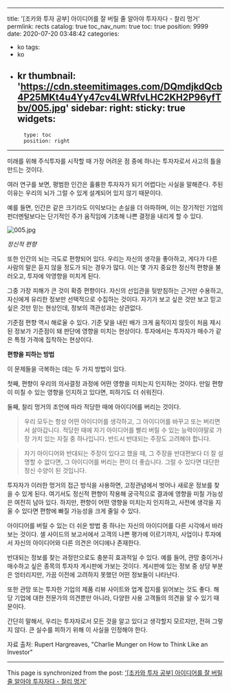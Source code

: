 
---
title: '[조카와 투자 공부]  아이디어를 잘 버릴 줄 알아야 투자자다 - 찰리 멍거'
permlink: rects
catalog: true
toc_nav_num: true
toc: true
position: 9999
date: 2020-07-20 03:48:42
categories:
- ko
tags:
- ko
- kr
thumbnail: 'https://cdn.steemitimages.com/DQmdjkdQcb4P25MKt4u4Yy47cv4LWRfvLHC2KH2P96yfTbv/005.jpg'
sidebar:
    right:
        sticky: true
widgets:
    -
        type: toc
        position: right
---


미래를 위해 주식투자를 시작할 때 가장 어려운 점 중에 하나는 투자자로서 사고의 틀을 만드는 것이다.​

여러 연구를 보면, 평범한 인간은 훌륭한 투자자가 되기 어렵다는 사실을 말해준다. 주된 이유는 우리의 뇌가 그럴 수 있게 설계되어 있지 않기 때문이다. ​

예를 들면, 인간은 같은 크기라도 이익보다는 손실을 더 아파하며, 이는 장기적인 기업의 펀더멘털보다는 단기적인 주가 움직임에 기초해 나쁜 결정을 내리게 할 수 있다.​

![005.jpg](https://cdn.steemitimages.com/DQmdjkdQcb4P25MKt4u4Yy47cv4LWRfvLHC2KH2P96yfTbv/005.jpg)


**정신적 편향*​*

또한 인간의 뇌는 극도로 편향되어 있다. 우리는 자신의 생각을 좋아하고, 게다가 다른 사람의 말은 듣지 않을 정도가 되는 경우가 많다. 이는 몇 가지 중요한 정신적 편향을 불러오고, 투자에 악영향을 미치게 된다.​

그중 가장 피해가 큰 것이 확증 편향이다. 자신의 선입관을 뒷받침하는 근거만 수용하고, 자신에게 유리한 정보만 선택적으로 수집하는 것이다. 자기가 보고 싶은 것만 보고 믿고 싶은 것만 믿는 현상인데, 정보의 객관성과는 상관없다.​

기준점 편향 역시 해로울 수 있다. 기준 닻을 내린 배가 크게 움직이지 않듯이 처음 제시된 정보가 기준점이 돼 판단에 영향을 미치는 현상이다. 투자에서는 투자자가 매수가 같은 특정 가격에 집착하는 현상이다.
​

**편향을 피하는 방법**​

이 문제들을 극복하는 데는 두 가지 방법이 있다. ​

첫째, 편향이 우리의 의사결정 과정에 어떤 영향을 미치는지 인지하는 것이다. 만일 편향이 미칠 수 있는 영향을 인지하고 있다면, 피하기도 더 쉬워진다.​

둘째, 찰리 멍거의 조언에 따라 적당한 때에 아이디어를 버리는 것이다.

>우리 모두는 항상 어떤 아이디어를 생각하고, 그 아이디어를 바꾸고 또는 버리면서 살아갑니다. 적당한 때에 자기 아이디어를 빨리 버릴 수 있는 능력이야말로 가장 가치 있는 자질 중 하나입니다. 반드시 반대되는 주장도 고려해야 합니다.

>자기 아이디어와 반대되는 주장이 있다고 했을 때, 그 주장을 반대편보다 더 잘 설명할 수 없다면, 그 아이디어를 버리는 편이 더 좋습니다. 그럴 수 있다면 대단한 정신 수양이 된 것입니다.

투자자가 이러한 멍거의 접근 방식을 사용하면, 고정관념에서 벗어나 새로운 정보를 찾을 수 있게 된다. 여기서도 정신적 편향이 작용해 궁극적으로 결과에 영향을 미칠 가능성은 여전히 남아 있다. 하지만, 편향이 어떤 영향을 미치는지 인지하고, 사전에 생각을 지울 수 있다면 편향에 빠질 가능성을 크게 줄일 수 있다.​

아이디어를 버릴 수 있는 더 쉬운 방법 중 하나는 자신의 아이디어를 다른 시각에서 바라보는 것이다. 셀 사이드의 보고서에서 고객의 나쁜 평가에 이르기까지, 사업이나 투자에서 자신의 아이디어와 다른 의견은 어디에나 존재한다.

반대되는 정보를 찾는 과정만으로도 충분히 효과적일 수 있다. 예를 들어, 관망 중이거나 매수하고 싶은 종목의 투자자 게시판에 가보는 것이다. 게시판에 있는 정보 중 상당 부분은 엉터리지만, 가끔 이전에 고려하지 못했던 어떤 정보들이 나타난다. ​

또한 관망 또는 투자한 기업의 제품 리뷰 사이트와 업계 잡지를 읽어보는 것도 좋다. 해당 기업에 대한 전문가의 의견뿐만 아니라, 다양한 사용 고객들의 의견을 알 수 있기 때문이다.​

간단히 말해서, 우리는 투자자로서 모든 것을 알고 있다고 생각할지 모르지만, 전혀 그렇지 않다. 큰 실수를 피하기 위해 이 사실을 인정해야 한다.​

자료 출처: Rupert Hargreaves, "Charlie Munger on How to Think Like an Investor"

- - -

This page is synchronized from the post: ['[조카와 투자 공부]  아이디어를 잘 버릴 줄 알아야 투자자다 - 찰리 멍거'](https://steemit.com/@pius.pius/rects)

